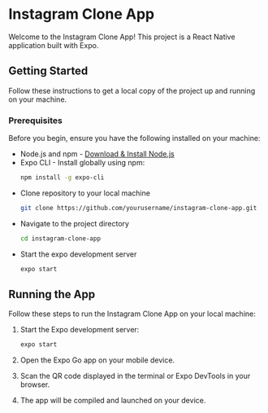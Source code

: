 # Instagram Clone App

Welcome to the Instagram Clone App! This project is a React Native application built with Expo.

## Getting Started

Follow these instructions to get a local copy of the project up and running on your machine.

### Prerequisites

Before you begin, ensure you have the following installed on your machine:
- Node.js and npm - [Download & Install Node.js](https://nodejs.org/)
- Expo CLI - Install globally using npm:
  ```sh
  npm install -g expo-cli
  ```
- Clone repository to your local machine
  ```sh
  git clone https://github.com/yourusername/instagram-clone-app.git
  ```
- Navigate to the project directory
  ```sh
  cd instagram-clone-app
  ```
- Start the expo development server
  ```sh
  expo start
  ```

## Running the App

Follow these steps to run the Instagram Clone App on your local machine:

1. Start the Expo development server:
   ```sh
   expo start
2. Open the Expo Go app on your mobile device.

3. Scan the QR code displayed in the terminal or Expo DevTools in your browser.

4. The app will be compiled and launched on your device.
